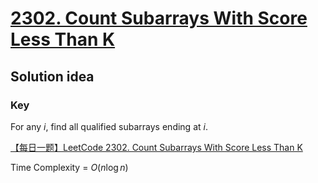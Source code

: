 # [2302. Count Subarrays With Score Less Than K](https://leetcode.com/problems/count-subarrays-with-score-less-than-k/submissions/)

## Solution idea

### Key
For any $i$, find all qualified subarrays ending at $i$.

[【每日一题】LeetCode 2302. Count Subarrays With Score Less Than K](https://www.youtube.com/watch?v=EsbBTfXpnPY)

Time Complexity = $O(n\log n)$